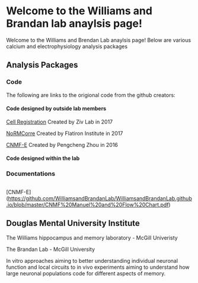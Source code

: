 # Welcome to the Williams and Brandan lab anaylsis page!
Welcome to the Williams and Brendan Lab anaylsis page!
Below are various calcium and electrophysiology analysis packages 

## Analysis Packages 
### Code
The following are links to the origional code from the github creators: 


#### Code designed by outside lab members 
[Cell Registration](https://github.com/zivlab/CellReg) Created by Ziv Lab in 2017 

[NoRMCorre](https://github.com/flatironinstitute/NoRMCorre) Created by Flatiron Institute in 2017

[CNMF-E](https://github.com/zhoupc/CNMF_E) Created by Pengcheng Zhou in 2016

#### Code designed within the lab

### Documentations
```markdown


```
[CNMF-E] (https://github.com/WilliamsandBrandanLab/WilliamsandBrandanLab.github.io/blob/master/CNMF%20Manuel%20and%20Flow%20Chart.pdf) 




## Douglas Mental University Institute  
The Williams hippocampus and memory laboratory - McGill Univeristy 

The Brandan Lab - McGill University 

In vitro approaches aiming to better understanding individual neuronal function
and local circuits to in vivo experiments aiming to understand how large neuronal 
populations code for different aspects of memory.
